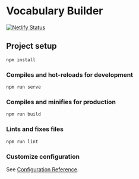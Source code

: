 # Vocabulary Builder

[![Netlify Status](https://api.netlify.com/api/v1/badges/231bb734-e946-4cf5-94a1-617ae85d96a0/deploy-status)](https://app.netlify.com/sites/vocabulary-builder-web/deploys)

## Project setup
```
npm install
```

### Compiles and hot-reloads for development
```
npm run serve
```

### Compiles and minifies for production
```
npm run build
```

### Lints and fixes files
```
npm run lint
```

### Customize configuration
See [Configuration Reference](https://cli.vuejs.org/config/).

